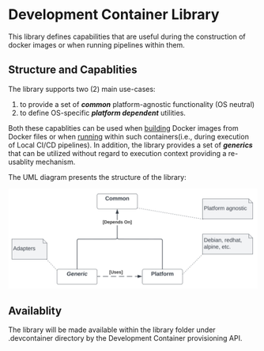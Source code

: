 # Development Container Library
This library defines capabilities that are useful during the construction of docker images or when running pipelines within them.

## Structure and Capablities
The library supports two (2) main use-cases:

1. to provide a set of ***common*** platform-agnostic functionality (OS neutral)
2. to define OS-specific ***platform dependent*** utilities.

Both these capablities can be used when [building](https://docs.docker.com/engine/reference/commandline) Docker images from Docker files or when [running](https://docs.docker.com/engine/reference/run/) within such containers(i.e., during execution of Local CI/CD pipelines). In addition, the library provides a set of ***generics*** that can be utilized without regard to execution context providing a re-usablity mechanism.
 
 The  UML diagram presents the structure of the library: 

  <img src="DevelopmentContainersLibrary.svg">

## Availablity
The library will be made available within the library folder under .devcontainer directory by the Development Container provisioning API.